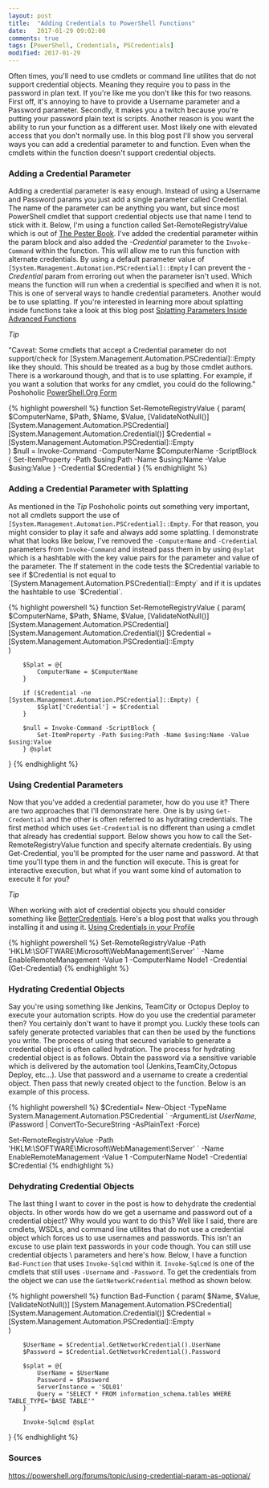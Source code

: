 ```yaml
---
layout: post
title:  "Adding Credentials to PowerShell Functions"
date:   2017-01-29 09:02:00
comments: true
tags: [PowerShell, Credentials, PSCredentials]
modified: 2017-01-29
---
```


Often times, you'll need to use cmdlets or command line utilites that do not support credential objects. Meaning they require
you to pass in the password in plan text. If you're like me you don't like this for two reasons. First off,
it's annoying to have to provide a Username parameter and a Password parameter. Secondly, it makes you a twitch because
you're putting your password plain text is scripts. Another reason is you want the ability to run your function as a different user. Most likely one
with elevated access that you don't normally use. In this blog post I'll show you serveral ways you can add a credential parameter to and function. Even when the cmdlets within the 
function doesn't support credential objects. 


### Adding a Credential Parameter


Adding a credential parameter is easy enough. Instead of using a Username and Password params you just add a single parameter called Credential. The
name of the parameter can be anything you want, but since most PowerShell cmdlet that support credential objects use that name I tend to stick with it.
Below, I'm using a function called Set-RemoteRegistryValue which is out of [The Pester Book](https://leanpub.com/the-pester-book). I've added the credential parameter
within the param block and also added the _-Credential_ parameter to the `Invoke-Command` within the function. This will allow me to run this function with alternate
credentials. By using a default parameter value of `[System.Management.Automation.PSCredential]::Empty` I can prevent the _-Credential_ param from erroring out when the parameter isn't used. Which means the
function will run when a credential is specified and when it is not. This is one of serveral ways to handle credential parameters. Another would be to use splatting. If you're
interested in learning more about splatting inside functions take a look at this blog post [Splatting Parameters Inside Advanced Functions](http://duffney.io/Splatting-Parameters-Within-AdvancedFunctions)


_Tip_

"Caveat: Some cmdlets that accept a Credential parameter do not support/check for [System.Management.Automation.PSCredential]::Empty like they should. This should be treated as a bug by those cmdlet authors. There is a workaround though, and that is to use splatting. For example, if you want a solution that works for any cmdlet, you could do the following." Poshoholic [PowerShell.Org Form](https://powershell.org/forums/topic/using-credential-param-as-optional/)

{% highlight powershell %}
function Set-RemoteRegistryValue {
    param(
        $ComputerName,
        $Path,
        $Name,
        $Value,
        [ValidateNotNull()]
        [System.Management.Automation.PSCredential]
        [System.Management.Automation.Credential()]
        $Credential = [System.Management.Automation.PSCredential]::Empty        
    )
        $null = Invoke-Command -ComputerName $ComputerName -ScriptBlock {
            Set-ItemProperty -Path $using:Path -Name $using:Name -Value $using:Value
        } -Credential $Credential
}
{% endhighlight %}


### Adding a Credential Parameter with Splatting


As mentioned in the _Tip_ Poshoholic points out something very important, not all cmdlets support the use of `[System.Management.Automation.PSCredential]::Empty`. For that reason,
you might consider to play it safe and always add some splatting. I demonstrate what that looks like below, I've removed the `-ComputerName` and `-Credential` parameters from `Invoke-Command`
and instead pass them in by using `@splat` which is a hashtable with the key value pairs for the parameter and value of the parameter. The If statement in the code tests the $Credential
variable to see if $Credential is not equal to `[System.Management.Automation.PSCredential]::Empty` and if it is updates the hashtable to use `$Credential`.

{% highlight powershell %}
function Set-RemoteRegistryValue {
    param(
        $ComputerName,
        $Path,
        $Name,
        $Value,
        [ValidateNotNull()]
        [System.Management.Automation.PSCredential]
        [System.Management.Automation.Credential()]
        $Credential = [System.Management.Automation.PSCredential]::Empty        
    )
        
        $Splat = @{
            ComputerName = $ComputerName
        }

        if ($Credential -ne [System.Management.Automation.PSCredential]::Empty) {
            $Splat['Credential'] = $Credential
        }
        
        $null = Invoke-Command -ScriptBlock {
            Set-ItemProperty -Path $using:Path -Name $using:Name -Value $using:Value
        } @splat
}
{% endhighlight %}


### Using Credential Parameters


Now that you've added a credential parameter, how do you use it? There are two approaches that I'll demonstrate here. One is by using `Get-Credential` and the other
is often referred to as hydrating credentials. The first method which uses `Get-Credential` is no different than using a cmdlet that already has credential support. Below
shows you how to call the Set-RemoteRegistryValue function and specify alternate credentials. By using Get-Credential, you'll be prompted for the user name and password.
At that time you'll type them in and the function will execute. This is great for interactive execution, but what if you want some kind of automation to execute it for you? 

_Tip_

When working with alot of credential objects you should consider something like [BetterCredentials](https://www.powershellgallery.com/packages/BetterCredentials/4.4). Here's a blog
post that walks you through installing it and using it. [Using Credentials in your Profile](https://beaudry.io/articles/2016-08/azure-profile)

{% highlight powershell %}
Set-RemoteRegistryValue -Path 'HKLM:\SOFTWARE\Microsoft\WebManagement\Server' `
-Name EnableRemoteManagement -Value 1 -ComputerName Node1 -Credential (Get-Credential)
{% endhighlight %}


### Hydrating Credential Objects


Say you're using something like Jenkins, TeamCity or Octopus Deploy to execute your automation scripts. How do you use the credential parameter then? You certainly don't want to
have it prompt you. Luckly these tools can safely generate protected variables that can then be used by the functions you write. The process of using that secured variable to
generate a credential object is often called hydration. The process for hydrating credential object is as follows. Obtain the password via a sensitive variable which is delivered
by the automation tool (Jenkins,TeamCity,Octopus Deploy, etc...). Use that password and a username to create a credential object. Then pass that newly created object to the function.
Below is an example of this process. 

{% highlight powershell %}
$Credential= New-Object -TypeName System.Management.Automation.PSCredential `
-ArgumentList $UserName,($Password | ConvertTo-SecureString -AsPlainText -Force)

Set-RemoteRegistryValue -Path 'HKLM:\SOFTWARE\Microsoft\WebManagement\Server' `
-Name EnableRemoteManagement -Value 1 -ComputerName Node1 -Credential $Credential
{% endhighlight %}


### Dehydrating Credential Objects

The last thing I want to cover in the post is how to dehydrate the credential objects. In other words how do we get a username and password out of a credential object? Why would you
want to do this? Well like I said, there are cmdlets, WSDLs, and command line utilites that do not use a credential object which forces us to use usernames and passwords. This isn't an excuse
to use plain text passwords in your code though. You can still use credential objects \ parameters and here's how. Below, I have a function `Bad-Function` that uses `Invoke-Sqlcmd` within it.
`Invoke-Sqlcmd` is one of the cmdlets that still uses `-Username` and `-Password`. To get the credentials from the object we can use the `GetNetworkCredential` method as shown below.

{% highlight powershell %}
function Bad-Function {
    param(
        $Name,
        $Value,
        [ValidateNotNull()]
        [System.Management.Automation.PSCredential]
        [System.Management.Automation.Credential()]
        $Credential = [System.Management.Automation.PSCredential]::Empty          
    )
        
        $UserName = $Credential.GetNetworkCredential().UserName
        $Password = $Credential.GetNetworkCredential().Password   
        
        $splat = @{
            UserName = $UserName
            Password = $Password
            ServerInstance = 'SQL01'
            Query = "SELECT * FROM information_schema.tables WHERE TABLE_TYPE='BASE TABLE'"
        }
        
        Invoke-Sqlcmd @splat
}
{% endhighlight %}

### Sources

https://powershell.org/forums/topic/using-credential-param-as-optional/